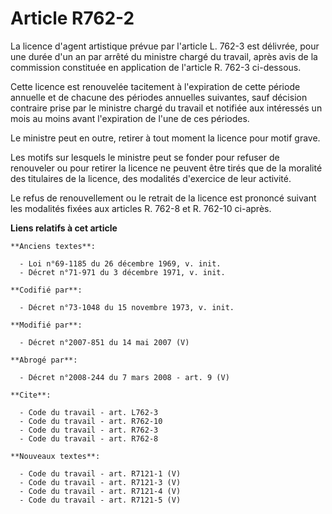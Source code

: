 # Article R762-2

La licence d'agent artistique prévue par l'article L. 762-3 est délivrée, pour une durée d'un an par arrêté du ministre
chargé du travail, après avis de la commission constituée en application de l'article R. 762-3 ci-dessous.

Cette licence est renouvelée tacitement à l'expiration de cette période annuelle et de chacune des périodes annuelles
suivantes, sauf décision contraire prise par le ministre chargé du travail et notifiée aux intéressés un mois au moins avant
l'expiration de l'une de ces périodes.

Le ministre peut en outre, retirer à tout moment la licence pour motif grave.

Les motifs sur lesquels le ministre peut se fonder pour refuser de renouveler ou pour retirer la licence ne peuvent être
tirés que de la moralité des titulaires de la licence, des modalités d'exercice de leur activité.

Le refus de renouvellement ou le retrait de la licence est prononcé suivant les modalités fixées aux articles R. 762-8 et R.
762-10 ci-après.

**Liens relatifs à cet article**

	**Anciens textes**:

	  - Loi n°69-1185 du 26 décembre 1969, v. init.
	  - Décret n°71-971 du 3 décembre 1971, v. init.

	**Codifié par**:

	  - Décret n°73-1048 du 15 novembre 1973, v. init.

	**Modifié par**:

	  - Décret n°2007-851 du 14 mai 2007 (V)

	**Abrogé par**:

	  - Décret n°2008-244 du 7 mars 2008 - art. 9 (V)

	**Cite**:

	  - Code du travail - art. L762-3
	  - Code du travail - art. R762-10
	  - Code du travail - art. R762-3
	  - Code du travail - art. R762-8

	**Nouveaux textes**:

	  - Code du travail - art. R7121-1 (V)
	  - Code du travail - art. R7121-3 (V)
	  - Code du travail - art. R7121-4 (V)
	  - Code du travail - art. R7121-5 (V)
